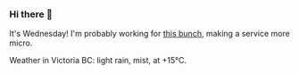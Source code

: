 ### Hi there :wave:

It's Wednesday! I'm probably working for [this bunch](https://github.com/kohofinancial), making a service more micro.

Weather in Victoria BC: light rain, mist, at +15°C.
